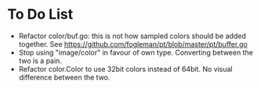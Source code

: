 # To Do List

* Refactor color/buf.go: this is not how sampled colors should be added together. See https://github.com/fogleman/pt/blob/master/pt/buffer.go
* Stop using "image/color" in favour of own type. Converting between the two is a pain.
* Refactor color.Color to use 32bit colors instead of 64bit. No visual difference between the two.

